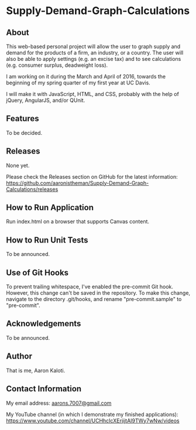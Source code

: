 # Supply-Demand-Graph-Calculations

About
-----

This web-based personal project will allow the user to graph supply and
demand
for the products of a firm, an industry, or a country. The user will also
be able to apply settings (e.g. an excise tax) and to see calculations
(e.g. consumer surplus, deadweight loss).

I am working on it during the March and April of 2016, towards the
beginning of my spring quarter of my first year at UC Davis.

I will make it with JavaScript, HTML, and CSS, probably with the
help of jQuery, AngularJS, and/or QUnit.

Features
--------

To be decided.

Releases
--------

None yet.

Please check the Releases section on GitHub for the latest information:
https://github.com/aaronistheman/Supply-Demand-Graph-Calculations/releases

How to Run Application
----------------------

Run index.html on a browser that supports Canvas content.

How to Run Unit Tests
---------------------

To be announced.

Use of Git Hooks
----------------

To prevent trailing whitespace, I've enabled the pre-commit Git hook.
However, this change can't be saved in the repository. To make this
change, navigate to the directory .git/hooks, and rename "pre-commit.sample"
to "pre-commit".

Acknowledgements
----------------

To be announced.

Author
------

That is me, Aaron Kaloti.

Contact Information
-------------------

My email address: aarons.7007@gmail.com

My YouTube channel (in which I demonstrate my finished applications):
https://www.youtube.com/channel/UCHhcIcXErjijtAI9TWy7wNw/videos